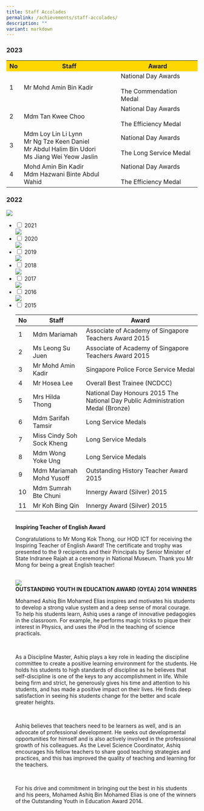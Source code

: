 ```yaml
---
title: Staff Accolades
permalink: /achievements/staff-accolades/
description: ""
variant: markdown
---
```

### 2023
 
<table><tbody><tr style="background-color:gold"><th>No</th><th>Staff</th><th>Award</th></tr><tr><td>1</td><td>Mr Mohd Amin Bin Kadir</td><td>National Day Awards <br><br>The Commendation Medal</td></tr><tr><td>2</td><td>Mdm Tan Kwee Choo</td><td>National Day Awards<br><br>The Efficiency Medal</td></tr>  
	<tr><td>3</td><td>Mdm Loy Lin Li Lynn<br>Mr Ng Tze Keen Daniel<br>Mr Abdul Halim Bin Udori<br>Ms Jiang Wei Yeow Jaslin</td><td>National Day Awards<br><br>The Long Service Medal</td></tr>  
	<tr><td>4</td><td>Mohd Amin Bin Kadir<br>Mdm Hazwani Binte Abdul Wahid
</td><td>National Day Awards<br><br>The Efficiency Medal</td></tr>  
</tbody></table>

### 2022
![](/images/Achievements/Staff%20Accolades/2022_staff%20accolades.png)
<ul class="jekyllcodex_accordion">
<li><input type="checkbox" id="accordion1">  
<label for="accordion1">2021</label><div>  
<img src="/images/2021staff.png">
</div></li>

<li><input type="checkbox" id="accordion2">  
<label for="accordion2">2020</label><div>  
	<img src="/images/2020staff.png">
	</div></li>

<li><input type="checkbox" id="accordion3">  
<label for="accordion3">2019</label><div>  
	<img src="/images/2019staff.png">
	</div></li>

<li><input type="checkbox" id="accordion4">  
<label for="accordion4">2018</label><div>  
	<img src="/images/2018staff.png">
	</div></li>
	
<li><input type="checkbox" id="accordion5">  
<label for="accordion5">2017</label><div>  
<img src="/images/2017staff.png">
</div>

</li><li><input type="checkbox" id="accordion6">  
<label for="accordion6">2016</label><div>  
<img src="/images/2016staff.png">
</div></li>

<li><input type="checkbox" id="accordion7">  
<label for="accordion7">2015</label><div>  

| No | Staff | Award|
| -------- | -------- | -------- |
| 1     | Mdm Mariamah | Associate of Academy of Singapore Teachers Award 2015 |
| 2     | Ms Leong Su Juen | Associate of Academy of Singapore Teachers Award 2015 |
| 3 | Mr Mohd Amin Kadir | Singapore Police Force Service Medal |
| 4 | Mr Hosea Lee | Overall Best Trainee (NCDCC) |
| 5 | Mrs Hilda Thong | National Day Honours 2015 The National Day Public Administration Medal (Bronze) |
| 6 | Mdm Sarifah Tamsir | Long Service Medals |
| 7 | Miss Cindy Soh Sock Kheng | Long Service Medals |
| 8 | Mdm Wong Yoke Ung | Long Service Medals |
| 9 | Mdm Mariamah Mohd Yusoff | Outstanding History Teacher Award 2015 |
| 10 | Mdm Sumrah Bte Chuni | Innergy Award (Silver) 2015 |
| 11 | Mr Koh Bing Qin | Innergy Award (Silver) 2015 |

<br><b>Inspiring Teacher of English Award</b><br>
<p>
Congratulations to Mr Mong Kok Thong, our HOD ICT for receiving the Inspiring Teacher of English Award! The certificate and trophy was presented to the 9 recipients and their Principals by Senior Minister of State Indranee Rajah at a ceremony in National Museum. Thank you Mr Mong for being a great English teacher!
</p><br>
<img src="/images/mr%20mong.jpg">
<br>
<b>OUTSTANDING YOUTH IN EDUCATION AWARD (OYEA) 2014 WINNERS</b><br>
<p>
Mohamed Ashiq Bin Mohamed Elias inspires and motivates his students to develop a strong value system and a deep sense of moral courage. To help his students learn, Ashiq uses a range of innovative pedagogies in the classroom. For example, he performs magic tricks to pique their interest in Physics, and uses the iPod in the teaching of science practicals.</p><br>
<p>As a Discipline Master, Ashiq plays a key role in leading the discipline committee to create a positive learning environment for the students. He holds his students to high standards of discipline as he believes that self-discipline is one of the keys to any accomplishment in life. While being firm and strict, he generously gives his time and attention to his students, and has made a positive impact on their lives. He finds deep satisfaction in seeing his students change for the better and scale greater heights.</p><br>
<p>Ashiq believes that teachers need to be learners as well, and is an advocate of professional development. He seeks out developmental opportunities for himself and is also actively involved in the professional growth of his colleagues. As the Level Science Coordinator, Ashiq encourages his fellow teachers to share good teaching strategies and practices, and this has improved the quality of teaching and learning for the teachers.</p><br>
<p>For his drive and commitment in bringing out the best in his students and his peers, Mohamed Ashiq Bin Mohamed Elias is one of the winners of the Outstanding Youth in Education Award 2014. </p><br>

</div></li></ul>